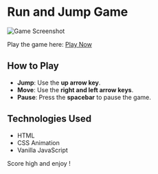 # Run and Jump Game

![Game Screenshot](Screenshot.png)

Play the game here: [Play Now](https://runner-game-mkpatidar.netlify.app/)

## How to Play

- **Jump**: Use the **up arrow key**.
- **Move**: Use the **right and left arrow keys**.
- **Pause**: Press the **spacebar** to pause the game.

## Technologies Used

- HTML
- CSS Animation
- Vanilla JavaScript

Score high and enjoy !